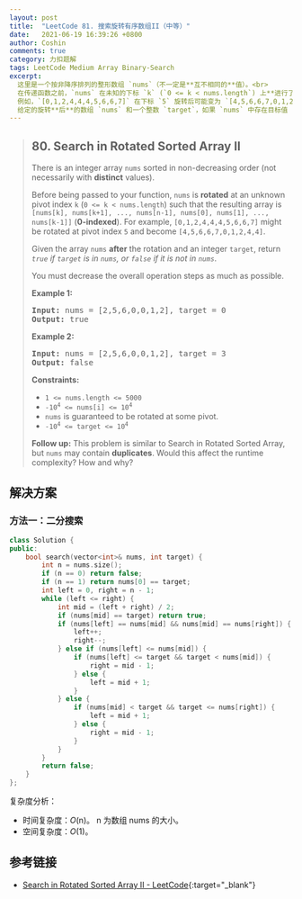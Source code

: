 ```yaml
---
layout: post
title:  "LeetCode 81. 搜索旋转有序数组II（中等）"
date:   2021-06-19 16:39:26 +0800
author: Coshin
comments: true
category: 力扣题解
tags: LeetCode Medium Array Binary-Search
excerpt:
  这里是一个按非降序排列的整形数组 `nums`（不一定是**互不相同的**值）。<br>
  在传递函数之前，`nums` 在未知的下标 `k` (`0 <= k < nums.length`) 上**进行了旋转**，使数组变为 `[nums[k], nums[k+1], ..., nums[n-1], nums[0], nums[1], ..., nums[k-1]]`（**下标从 0 开始**）。
  例如，`[0,1,2,4,4,4,5,6,6,7]` 在下标 `5` 旋转后可能变为 `[4,5,6,6,7,0,1,2,4,4]`。<br>
  给定的旋转**后**的数组 `nums` 和一个整数 `target`，如果 `nums` 中存在目标值 `target`，则返回 `true`，否则返回 `false`。
---
```

> ## 80. Search in Rotated Sorted Array II
> 
> There is an integer array `nums` sorted in non-decreasing order (not
> necessarily with **distinct** values).
> 
> Before being passed to your function, `nums` is **rotated** at an unknown
> pivot index `k` (`0 <= k < nums.length`) such that the resulting array is
> `[nums[k], nums[k+1], ..., nums[n-1], nums[0], nums[1], ..., nums[k-1]]`
> (**0-indexed**). For example, `[0,1,2,4,4,4,5,6,6,7]` might be rotated at
> pivot index `5` and become `[4,5,6,6,7,0,1,2,4,4]`.
> 
> Given the array `nums` **after** the rotation and an integer `target`, return
> *`true` if `target` is in `nums`, or `false` if it is not in `nums`*.
> 
> You must decrease the overall operation steps as much as possible.
> 
> **Example 1:**
> 
> <pre>
> <strong>Input:</strong> nums = [2,5,6,0,0,1,2], target = 0
> <strong>Output:</strong> true
> </pre>
> 
> **Example 2:**
> 
> <pre>
> <strong>Input:</strong> nums = [2,5,6,0,0,1,2], target = 3
> <strong>Output:</strong> false
> </pre>
> 
> **Constraints:**
> 
> * `1 <= nums.length <= 5000`
> * <code>-10<sup>4</sup> <= nums[i] <= 10<sup>4</sup></code>
> * `nums` is guaranteed to be rotated at some pivot.
> * <code>-10<sup>4</sup> <= target <= 10<sup>4</sup></code>
> 
> **Follow up:**
> This problem is similar to Search in Rotated Sorted Array, but `nums` may
> contain **duplicates**. Would this affect the runtime complexity? How and why?

## 解决方案

### 方法一：二分搜索

```cpp
class Solution {
public:
    bool search(vector<int>& nums, int target) {
        int n = nums.size();
        if (n == 0) return false;
        if (n == 1) return nums[0] == target;
        int left = 0, right = n - 1;
        while (left <= right) {
            int mid = (left + right) / 2;
            if (nums[mid] == target) return true;
            if (nums[left] == nums[mid] && nums[mid] == nums[right]) {
                left++;
                right--;
            } else if (nums[left] <= nums[mid]) {
                if (nums[left] <= target && target < nums[mid]) {
                    right = mid - 1;
                } else {
                    left = mid + 1;
                }
            } else {
                if (nums[mid] < target && target <= nums[right]) {
                    left = mid + 1;
                } else {
                    right = mid - 1;
                }
            }
        }
        return false;
    }
};
```

复杂度分析：
* 时间复杂度：*O*(n)。
  n 为数组 nums 的大小。
* 空间复杂度：*O*(1)。

## 参考链接

* [Search in Rotated Sorted Array II - LeetCode](https://leetcode.com/problems/search-in-rotated-sorted-array-ii/){:target="_blank"}
